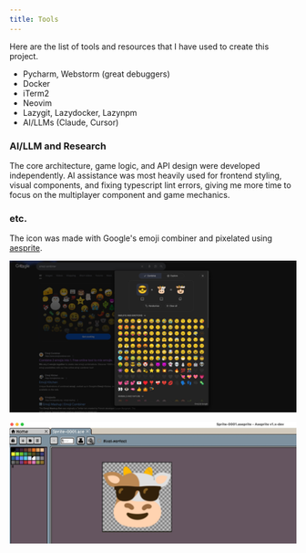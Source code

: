 ```yaml
---
title: Tools
---
```


Here are the list of tools and resources that I have used to create this project.

- Pycharm, Webstorm (great debuggers)
- Docker
- iTerm2
- Neovim
- Lazygit, Lazydocker, Lazynpm
- AI/LLMs (Claude, Cursor)


### AI/LLM and Research

The core architecture, game logic, and API design were developed independently. 
AI assistance was most heavily used for frontend styling, visual components, and fixing typescript lint errors, giving me more time to focus on the multiplayer component and game mechanics.

### etc.

The icon was made with Google's emoji combiner and pixelated using [aesprite](https://gist.github.com/allangarcia/938b052a7d55d1652052e4259364260b?permalink_comment_id=5598468#gistcomment-5598468).

<!-- <div className="images">
    <img src="../../../../public/emoji_combiner.jpg" alt="emoji" width="50%">
    <img src="../../../../public/aesprite.jpg" alt="aesprite" width="50%">
</div> -->


![alt text](../../../../public/emoji_combiner.jpg)

![alt text](../../../../public/aesprite.jpg)

<style>
    .images {
        margin-top: 50px;
        display: flex;
        gap: 5px;
        justify-content: center;
    }
</style>

    